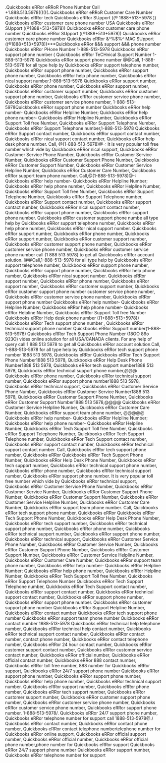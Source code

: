 .Quickbooks eRRor eRRoR Phone Number Call +1.888.513.5978((((((..Quickbooks eRRor eRRoR  Customer Care Number Quickbooks eRRor tech
Quickbooks eRRor SUpport ((® 1888+513+5978 )) Quickbooks eRRor  customer care phone number USA
Quickbooks eRRor SUpport ((®1888+513+5978)) Quickbooks eRRor  customer care phone number
Quickbooks eRRor SUpport ((®1888+513+5978)) Quickbooks eRRor  customer care phone number
Quickbooks eRRor &^%$%^ MAC SUpport ((®1888+513+5978))***Quickbooks eRRor &&&  support &&& phone number
Quickbooks eRRor PHone Number 1-888-513-5978 Quickbooks eRRor support phone number
( Quickbooks eRRor TeCHnical Support Number 1-888-513-5978 Quickbooks eRRor support phone number @@Call, 1-888-513-5978 for all type help by Quickbooks eRRor support telephone number, Quickbooks eRRor support phone number, Quickbooks eRRor support phone number, Quickbooks eRRor help phone number, Quickbooks eRRor nical support number.1-888-513-5978 Quickbooks eRRor support number, Quickbooks eRRor phone number, Quickbooks eRRor support number, Quickbooks eRRor customer support number, Quickbooks eRRor customer support phone number, Quickbooks eRRor customer service phone number, Quickbooks eRRor  customer service phone number, 1-888-513-5978Quickbooks eRRor support phone number Quickbooks eRRor help number- Quickbooks eRRor Helpline Number; Quickbooks eRRor help phone number- Quickbooks eRRor Helpline Number, Quickbooks eRRor Support Toll free Number, Quickbooks eRRor Support Telephone Number, Quickbooks eRRor Support Telephone number,1-888-513-5978 Quickbooks eRRor Support contact number, Quickbooks eRRor support contact number, Quickbooks eRRor nical support contact number, Quickbooks eRRor help desk phone number. Call, @(1-888-513-5978)@-: It is very popular toll free number which vide by Quickbooks eRRor nical support, Quickbooks eRRor Customer Service Phone Number, Quickbooks eRRor Customer Service Number, Quickbooks eRRor Customer Support Phone Number, Quickbooks eRRor Customer Support Number, Quickbooks eRRor Customer Service Helpline Number, Quickbooks eRRor Customer Care Number, Quickbooks eRRor support team phone number. Call,@(1-888-513-5978)@-: Quickbooks eRRor help number- Quickbooks eRRor Helpline Number; Quickbooks eRRor help phone number, Quickbooks eRRor Helpline Number, Quickbooks eRRor Support Toll free Number, Quickbooks eRRor Support Telephone Number, Quickbooks eRRor Support Telephone number, Quickbooks eRRor Support contact number, Quickbooks eRRor support contact number, Quickbooks eRRor nical support contact number, Quickbooks eRRor support phone number, Quickbooks eRRor  support phone number. Quickbooks eRRor  customer support phone numbe all type help by Quickbooks eRRor support telephone number, Quickbooks eRRor help phone number, Quickbooks eRRor nical support number. Quickbooks eRRor support number, Quickbooks eRRor phone number, Quickbooks eRRor support number, Quickbooks eRRor customer support number, Quickbooks eRRor customer support phone number, Quickbooks eRRor customer service phone number, Quickbooks eRRor  customer service phone number call (1 888 513 5978) to get all Quickbooks eRRor  account solution. @@Call,1-888-513-5978 for all type help by Quickbooks eRRor  support telephone number, Quickbooks eRRor  support phone number, Quickbooks eRRor  support phone number, Quickbooks eRRor  help phone number, Quickbooks eRRor  nical support number. Quickbooks eRRor  support number, Quickbooks eRRor  phone number, Quickbooks eRRor  support number, Quickbooks eRRor  customer support number, Quickbooks eRRor  customer support phone number  customer service phone number, Quickbooks eRRor   customer service phone number, Quickbooks eRRor  support phone number Quickbooks eRRor  help number- Quickbooks eRRor  Helpline Number; Quickbooks eRRor  help phone number- Quickbooks eRRor  Helpline Number, Quickbooks eRRor  Support Toll free Number Quickbooks eRRor Help desk phone number ((1+888+513+5978)) Quickbooks eRRor Tech support phone number , Quickbooks eRRor technical support phone number Quickbooks eRRor Support number(1-888-513-5978) Quickbooks eRRor Tech Support Phone Number (18OO 86o 923O) vides online solution for all USA/CANADA clients. For any help of query call 1 888 513 5978 to get all Quickbooks eRRor account solution.Call, 1-888-513-5978 for all type help by Quickbooks eRRor tech support phone number 1888 513 5978, Quickbooks eRRor Quickbooks eRRor Tech Support Phone Number1888 513 5978, Quickbooks eRRor Help Desk Phone Number1888 513 5978, Quickbooks eRRor tech support number1888 513 5978, Quickbooks eRRor technical support phone number,@@@ Quickbooks eRRor phone number, Quickbooks eRRor technical support number, Quickbooks eRRor support phone number1888 513 5978, Quickbooks eRRor technical support, Quickbooks eRRor Customer Service Phone Number, Quickbooks eRRor Customer Service Number1888 513 5978, Quickbooks eRRor Customer Support Phone Number, Quickbooks eRRor Customer Support Number1888 513 5978,@@@@ Quickbooks eRRor Customer Service Helpline Number, Quickbooks eRRor Customer Care Number, Quickbooks eRRor support team phone number, @@@@@ Quickbooks eRRor help number- Quickbooks eRRor Helpline Number; Quickbooks eRRor help phone number- Quickbooks eRRor Helpline Number, Quickbooks eRRor Tech Support Toll free Number, Quickbooks eRRor Support Telephone Number, Quickbooks eRRor Tech Support Telephone number, Quickbooks eRRor Tech Support contact number, Quickbooks eRRor support contact number, Quickbooks eRRor technical support contact number. Call, Quickbooks eRRor tech support phone number, Quickbooks eRRor Quickbooks eRRor Tech Support Phone Number, Quickbooks eRRor Help Desk Phone Number, Quickbooks eRRor tech support number, Quickbooks eRRor technical support phone number, Quickbooks eRRor phone number, Quickbooks eRRor technical support number, Quickbooks eRRor support phone number. It is very popular toll free number which vide by Quickbooks eRRor technical support, Quickbooks eRRor Customer Service Phone Number, Quickbooks eRRor Customer Service Number, Quickbooks eRRor Customer Support Phone Number, Quickbooks eRRor Customer Support Number, Quickbooks eRRor Customer Service Helpline Number, Quickbooks eRRor Customer Care Number, Quickbooks eRRor support team phone number. Call, Quickbooks eRRor tech support phone number, Quickbooks eRRor Quickbooks eRRor Tech Support Phone Number, Quickbooks eRRor Help Desk Phone Number, Quickbooks eRRor tech support number, Quickbooks eRRor technical support phone number, Quickbooks eRRor phone number, Quickbooks eRRor technical support number, Quickbooks eRRor support phone number, Quickbooks eRRor technical support, Quickbooks eRRor Customer Service Phone Number, Quickbooks eRRor Customer Service Number, Quickbooks eRRor Customer Support Phone Number, Quickbooks eRRor Customer Support Number, Quickbooks eRRor Customer Service Helpline Number, Quickbooks eRRor Customer Care Number, Quickbooks eRRor support team phone number, Quickbooks eRRor help number- Quickbooks eRRor Helpline Number; Quickbooks eRRor help phone number, Quickbooks eRRor Helpline Number, Quickbooks eRRor Tech Support Toll free Number, Quickbooks eRRor Support Telephone Number Quickbooks eRRor Tech Support Telephone number, Quickbooks eRRor Tech Support contact number, Quickbooks eRRor support contact number, Quickbooks eRRor technical support contact number, Quickbooks eRRor support phone number, Quickbooks eRRor  support phone number. Quickbooks eRRor  customer support phone number Quickbooks eRRor Support Helpline Number, Quickbooks eRRor contact number Quickbooks eRRor tech support phone number Quickbooks eRRor support team phone number Quickbooks eRRor contact number 1888-513-5978 Quickbooks eRRor technical help telephone number, Quickbooks eRRor technical help contact number, Quickbooks eRRor technical support contact number, Quickbooks eRRor contact number, contact phone number, Quickbooks eRRor contact telephone number, Quickbooks eRRor 24 hour contact number, Quickbooks eRRor customer support contact number, Quickbooks eRRor customer service contact number, Quickbooks eRRor official number, Quickbooks eRRor official contact number, Quickbooks eRRor 888 contact number, Quickbooks eRRor toll free number, 888 number for Quickbooks eRRor support, Quickbooks eRRor 24/7 support phone number Quickbooks eRRor support phone number, Quickbooks eRRor support phone number, Quickbooks eRRor help phone number, Quickbooks eRRor technical support number. Quickbooks eRRor support number, Quickbooks eRRor phone number, Quickbooks eRRor tech support number, Quickbooks eRRor customer support number, Quickbooks eRRor customer support phone number, Quickbooks eRRor customer service phone number, Quickbooks eRRor  customer service phone number, Quickbooks eRRor support phone number. 1-888-513-5978/. Quickbooks eRRor 24/7 support phone number, Quickbooks eRRor telephone number for support call 1888-513-5978@./ Quickbooks eRRor contact number, Quickbooks eRRor contact phone number, Quickbooks eRRor contact telephone numbertelephone number for Quickbooks eRRor online support, Quickbooks eRRor official support number, Quickbooks eRRor official number, Quickbooks eRRor  official phone number,phone number for Quickbooks eRRor  support Quickbooks eRRor 24/7 support phone number Quickbooks eRRor support number, Quickbooks eRRor telephone number for support
